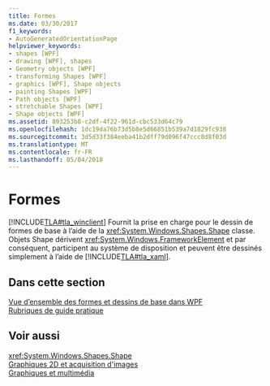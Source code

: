 ```yaml
---
title: Formes
ms.date: 03/30/2017
f1_keywords:
- AutoGeneratedOrientationPage
helpviewer_keywords:
- shapes [WPF]
- drawing [WPF], shapes
- Geometry objects [WPF]
- transforming Shapes [WPF]
- graphics [WPF], Shape objects
- painting Shapes [WPF]
- Path objects [WPF]
- stretchable Shapes [WPF]
- Shape objects [WPF]
ms.assetid: 893253b8-c2df-4f22-961d-cbc533d64c79
ms.openlocfilehash: 1dc19da76b73d5b8e5d66851b539a7d1829fc938
ms.sourcegitcommit: 3d5d33f384eeba41b2dff79d096f47ccc8d8f03d
ms.translationtype: MT
ms.contentlocale: fr-FR
ms.lasthandoff: 05/04/2018
---
```

# <a name="shapes"></a>Formes
[!INCLUDE[TLA#tla_winclient](../../../../includes/tlasharptla-winclient-md.md)] Fournit la prise en charge pour le dessin de formes de base à l’aide de la <xref:System.Windows.Shapes.Shape> classe. Objets Shape dérivent <xref:System.Windows.FrameworkElement> et par conséquent, participent au système de disposition et peuvent être dessinés simplement à l’aide de [!INCLUDE[TLA#tla_xaml](../../../../includes/tlasharptla-xaml-md.md)].  
  
## <a name="in-this-section"></a>Dans cette section  
 [Vue d’ensemble des formes et dessins de base dans WPF](../../../../docs/framework/wpf/graphics-multimedia/shapes-and-basic-drawing-in-wpf-overview.md)  
 [Rubriques de guide pratique](../../../../docs/framework/wpf/graphics-multimedia/shapes-how-to-topics.md)  
  
## <a name="see-also"></a>Voir aussi  
 <xref:System.Windows.Shapes.Shape>  
 [Graphiques 2D et acquisition d'images](../../../../docs/framework/wpf/advanced/optimizing-performance-2d-graphics-and-imaging.md)  
 [Graphiques et multimédia](../../../../docs/framework/wpf/graphics-multimedia/index.md)
